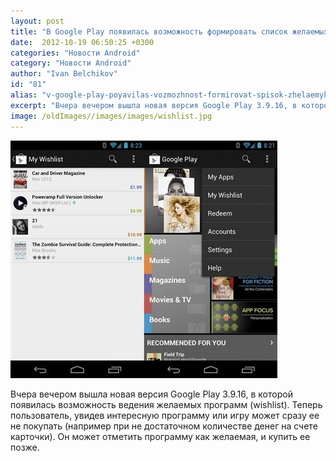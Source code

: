 ```yaml
---
layout: post
title: "В Google Play появилась возможность формировать список желаемых программ (wishlist)"
date:  2012-10-19 06:50:25 +0300
categories: "Новости Android"
category: "Новости Android"
author: "Ivan Belchikov"
id: "81"
alias: "v-google-play-poyavilas-vozmozhnost-formirovat-spisok-zhelaemykh-programm-wishlist"
excerpt: "Вчера вечером вышла новая версия Google Play 3.9.16, в которой появилась возможность ведения желаемых программ (wishlist). Теперь пользователь, увидев интересную программу или игру может сразу ее не покупать (например при не достаточном количестве денег на счете карточки). Он может отметить программу как желаемая, и купить ее позже."
image: /oldImages//images/images/wishlist.jpg
---
```

<a href="#" rel="nofollow" ><img  src="/oldImages/images/images/wishlist.jpg" border="0" alt="" ></a>


Вчера вечером вышла новая версия Google Play 3.9.16, в которой появилась возможность ведения желаемых программ (wishlist). Теперь пользователь, увидев интересную программу или игру может сразу ее не покупать (например при не достаточном количестве денег на счете карточки). Он может отметить программу как желаемая, и купить ее позже.



